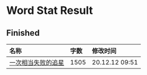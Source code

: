 # Word Stat Result

## Finished

|名称|字数|修改时间|
|:-|:-|:-|
|[一次相当失败的追星](一次相当失败的追星.md)|1505|20.12.12 09:51|
